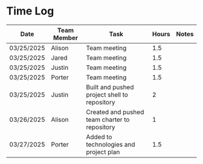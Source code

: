 # Time Log

| Date       | Team Member | Task                                          | Hours | Notes |
|------------|-------------|-----------------------------------------------|-------|-------|
| 03/25/2025 | Alison      | Team meeting                                  | 1.5   |       |
| 03/25/2025 | Jared       | Team meeting                                  | 1.5   |       |
| 03/25/2025 | Justin      | Team meeting                                  | 1.5   |       |
| 03/25/2025 | Porter      | Team meeting                                  | 1.5   |       |
| 03/25/2025 | Justin      | Built and pushed project shell to repository  | 2     |       |
| 03/26/2025 | Alison      | Created and pushed team charter to repository | 1     |       |
| 03/27/2025 | Porter      | Added to technologies and project plan        | 1.5   |       |